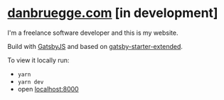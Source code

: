 [danbruegge.com][site] [in development]
=======================================

I'm a freelance software developer and this is my website.

Build with [GatsbyJS][gatsby] and based on [gatsby-starter-extended][starter].

To view it locally run:

+ `yarn`
+ `yarn dev`
+ open [localhost:8000][local]

[site]: https://danbruegge.com
[gatsby]: https://www.gatsbyjs.org/
[starter]: https://github.com/danbruegge/gatsby-starter-default-extended
[local]: https//localhost:8000
